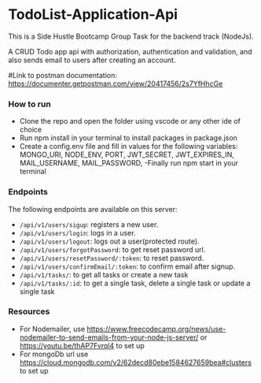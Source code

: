 # TodoList-Application-Api
This is a Side Hustle Bootcamp Group Task for the backend track (NodeJs).

 A CRUD Todo app api with authorization, authentication and validation, and also sends email to users after creating an account.
 
#Link to postman documentation: 
https://documenter.getpostman.com/view/20417456/2s7YfHhcGe

### How to run
- Clone the repo and open the folder using vscode or any other ide of choice
- Run npm install in your terminal to install packages in package.json
- Create a config.env file and fill in values for the following variables:
MONGO_URI,
NODE_ENV,
PORT,
JWT_SECRET,
JWT_EXPIRES_IN,
MAIL_USERNAME,
MAIL_PASSWORD,
-Finally run npm start in your terminal

### Endpoints
The following endpoints are available on this server:
- `/api/v1/users/sigup`: registers a new user.
- `/api/v1/users/login`: logs in a user.
- `/api/v1/users/logout`: logs out a user(protected route).
- `/api/v1/users/forgotPassword`: to get reset password url.
- `/api/v1/users/resetPassword/:token`: to reset password.
- `/api/v1/users/confirmEmail/:token`: to confirm email after signup.
- `/api/v1/tasks/`: to get all tasks or create a new task
- `/api/v1/tasks/:id`: to get a single task, delete a single task or update a single task

### Resources
- For Nodemailer, use https://www.freecodecamp.org/news/use-nodemailer-to-send-emails-from-your-node-js-server/ or https://youtu.be/thAP7Fvrql4 to set up 
- For mongoDb url use https://cloud.mongodb.com/v2/62decd80ebe1584627659bea#clusters to set up

